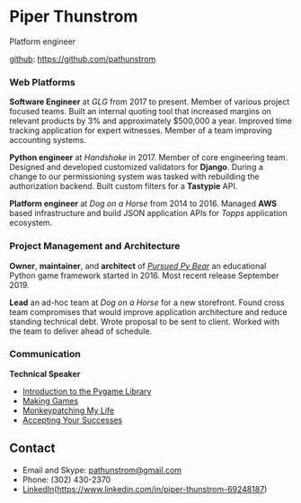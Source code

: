 # Piper Thunstrom

Platform engineer

[github](https://github.com/pathunstrom): https://github.com/pathunstrom


### Web Platforms

**Software Engineer** at *GLG* from 2017 to present. Member of various
project focused teams. Built an internal quoting tool that increased margins
on relevant products by 3% and approximately $500,000 a year. Improved time
tracking application for expert witnesses. Member of a team improving accounting
systems.

**Python engineer** at *Handshake* in 2017. Member of core engineering team.
Designed and developed customized validators for **Django**. During a change
to our permissioning system was tasked with rebuilding the authorization
backend. Built custom filters for a **Tastypie** API.

**Platform engineer** at *Dog on a Horse* from 2014 to 2016. Managed **AWS**
based infrastructure and build JSON application APIs for *Topps* application
ecosystem.


### Project Management and Architecture

**Owner**, **maintainer**, and **architect** of 
*[Pursued Py Bear](https://github.com/ppb/pursuedpybear)* an 
educational Python game framework started in 2016. Most recent release September
2019.

**Lead** an ad-hoc team at *Dog on a Horse* for a new storefront. Found cross
team compromises that would improve application architecture and reduce
standing technical debt. Wrote proposal to be sent to client. Worked with the
team to deliver ahead of schedule.

### Communication

**Technical Speaker** 

* [Introduction to the Pygame Library](https://2015.pygotham.org/talks/128/introduction-to-the-pygam/)
* [Making Games](https://2016.pygotham.org/talks/255/making-games/)
* [Monkeypatching My Life](https://2017.pygotham.org/talks/monkey-patching-my-life-being-a-trans-python-developer/)
* [Accepting Your Successes](https://2019.pygotham.org/talks/keynote-accepting-your-successes/)

## Contact

* Email and Skype: pathunstrom@gmail.com
* Phone: (302) 430-2370
* [LinkedIn](https://www.linkedin.com/in/piper-thunstrom-69248187)(https://www.linkedin.com/in/piper-thunstrom-69248187)

